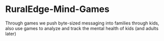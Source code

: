 # RuralEdge-Mind-Games
Through games we push byte-sized messaging into families through kids, also use games to analyze and track the mental health of kids (and adults later)
